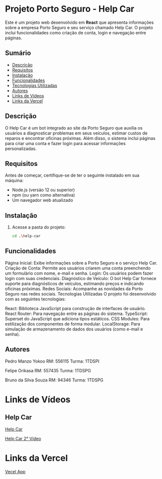 # Projeto Porto Seguro - Help Car

Este é um projeto web desenvolvido em **React** que apresenta informações sobre a empresa Porto Seguro e seu serviço chamado Help Car. O projeto inclui funcionalidades como criação de conta, login e navegação entre páginas.

## Sumário

- [Descrição](#descrição)
- [Requisitos](#requisitos)
- [Instalação](#instalação)
- [Funcionalidades](#funcionalidades)
- [Tecnologias Utilizadas](#tecnologias-utilizadas)
- [Autores](#autores)
- [Links de Vídeos](#links-de-vídeos)
- [Links da Vercel](#links-da-vercel)

## Descrição

O Help Car é um bot integrado ao site da Porto Seguro que auxilia os usuários a diagnosticar problemas em seus veículos, estimar custos de reparos e encontrar oficinas próximas. Além disso, o sistema inclui páginas para criar uma conta e fazer login para acessar informações personalizadas.

## Requisitos

Antes de começar, certifique-se de ter o seguinte instalado em sua máquina:

- Node.js (versão 12 ou superior)
- npm (ou yarn como alternativa)
- Um navegador web atualizado

## Instalação

1. Acesse a pasta do projeto:
   ```bash
   cd .\help-car

## Funcionalidades

Página Inicial: Exibe informações sobre a Porto Seguro e o serviço Help Car.
Criação de Conta: Permite aos usuários criarem uma conta preenchendo um formulário com nome, e-mail e senha.
Login: Os usuários podem fazer login com suas credenciais.
Diagnóstico de Veículo: O bot Help Car fornece suporte para diagnósticos de veículos, estimando preços e indicando oficinas próximas.
Redes Sociais: Acompanhe as novidades da Porto Seguro nas redes sociais.
Tecnologias Utilizadas
O projeto foi desenvolvido com as seguintes tecnologias:

React: Biblioteca JavaScript para construção de interfaces de usuário.
React Router: Para navegação entre as páginas do sistema.
TypeScript: Superset do JavaScript que adiciona tipos estáticos.
CSS Modules: Para estilização dos componentes de forma modular.
LocalStorage: Para simulação de armazenamento de dados dos usuários (como e-mail e senha).

## Autores

Pedro Manzo Yokoo
RM: 556115
Turma: 1TDSPI

Felipe Orikasa
RM: 557435
Turma: 1TDSPG

Bruno da Silva Souza
RM: 94346
Turma: 1TDSPG

# Links de Vídeos

## Help Car
[Help Car](https://youtu.be/40zAI-Ptfuk)

[Help Car 2° Vídeo](https://youtu.be/BELQHNN-_W8)

# Links da Vercel
[Vecel App](https://help-bvq9jtpdk-brunosz2712s-projects.vercel.app)